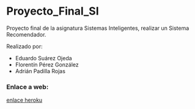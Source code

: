# Proyecto_Final_SI

Proyecto final de la asignatura Sistemas Inteligentes, realizar un Sistema Recomendador.

Realizado por:

- Eduardo Suárez Ojeda
- Florentín Pérez González
- Adrián Padilla Rojas

### Enlace a web:

[enlace heroku](https://grupo4-si.herokuapp.com/)
